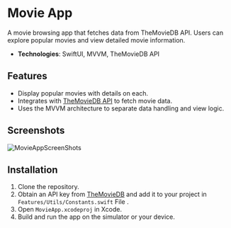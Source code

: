 # Movie App

A movie browsing app that fetches data from TheMovieDB API. Users can explore popular movies and view detailed movie information.

- **Technologies**: SwiftUI, MVVM, TheMovieDB API

## Features
- Display popular movies with details on each.
- Integrates with [TheMovieDB API](https://www.themoviedb.org/documentation/api) to fetch movie data.
- Uses the MVVM architecture to separate data handling and view logic.

## Screenshots
![MovieAppScreenShots](https://github.com/user-attachments/assets/25170d5d-6979-49a9-8a01-0084a288cf9a)


## Installation
1. Clone the repository.
2. Obtain an API key from [TheMovieDB](https://www.themoviedb.org/documentation/api) and add it to your project in `Features/Utils/Constants.swift` File .
3. Open `MovieApp.xcodeproj` in Xcode.
4. Build and run the app on the simulator or your device.

